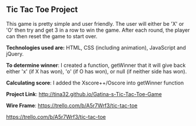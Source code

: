 ## Tic Tac Toe Project


This game is pretty simple and user friendly. The user will either be 'X' or 'O' then try and get 3 in a row to win the game. After each round, the player can then reset the game to start over.



**Technologies used are:**
 HTML,
 CSS  (including animation),
 JavaScript and
 jQuery.

**To determine winner**: I created a function, getWinner that it will give back either 'x' (if X has won), 'o' (if O has won), or null (if neither side has won).

**Calculating score**: I added the Xscore++/Oscore into getWinner function


**Project Link**: http://tina32.github.io/Gatina-s-Tic-Tac-Toe-Game

**Wire Frame**: https://trello.com/b/A5r7Wrf3/tic-tac-toe

https://trello.com/b/A5r7Wrf3/tic-tac-toe
